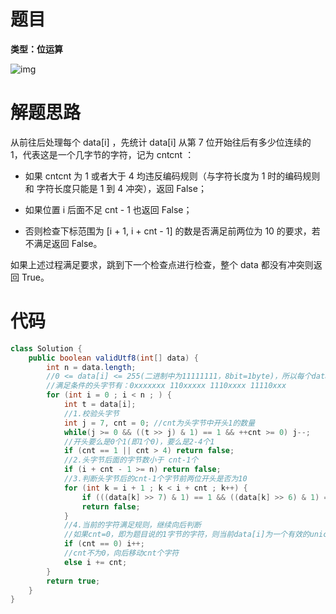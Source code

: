 # 题目

**类型：位运算**



![img](https://cdn.nlark.com/yuque/0/2022/png/2941598/1647137907049-ff76d7be-6744-4b73-9c43-d794bda07a76.png)



# 解题思路

从前往后处理每个 data[i] ，先统计 data[i] 从第 7 位开始往后有多少位连续的 1，代表这是一个几字节的字符，记为 cntcnt ：



- 如果 cntcnt 为 1 或者大于 4 均违反编码规则（与字符长度为 1 时的编码规则 和 字符长度只能是 1 到 4 冲突），返回 False；
- 如果位置 i 后面不足 cnt - 1  也返回 False；

- 否则检查下标范围为 [i + 1, i + cnt - 1]  的数是否满足前两位为 10 的要求，若不满足返回 False。



如果上述过程满足要求，跳到下一个检查点进行检查，整个 data 都没有冲突则返回 True。











# 代码

```java
class Solution {
    public boolean validUtf8(int[] data) {
        int n = data.length;
        //0 <= data[i] <= 255(二进制中为11111111，8bit=1byte)，所以每个data[i]占1个字节
        //满足条件的头字节有：0xxxxxxx 110xxxxx 1110xxxx 11110xxx
        for (int i = 0 ; i < n ; ) {
            int t = data[i];
            //1.校验头字节
            int j = 7, cnt = 0; //cnt为头字节中开头1的数量
            while(j >= 0 && ((t >> j) & 1) == 1 && ++cnt >= 0) j--;
            //开头要么是0个1(即1个0)，要么是2-4个1
            if (cnt == 1 || cnt > 4) return false;
            //2.头字节后面的字节数小于 cnt-1个
            if (i + cnt - 1 >= n) return false;
            //3.判断头字节后的cnt-1个字节前两位开头是否为10
            for (int k = i + 1 ; k < i + cnt ; k++) {
                if (((data[k] >> 7) & 1) == 1 && ((data[k] >> 6) & 1) == 0) continue;
                return false;
            }
            //4.当前的字符满足规则，继续向后判断
            //如果cnt=0，即为题目说的1字节的字符，则当前data[i]为一个有效的unicode
            if (cnt == 0) i++;
            //cnt不为0，向后移动cnt个字符
            else i += cnt;
        }
        return true;
    }
}
```
